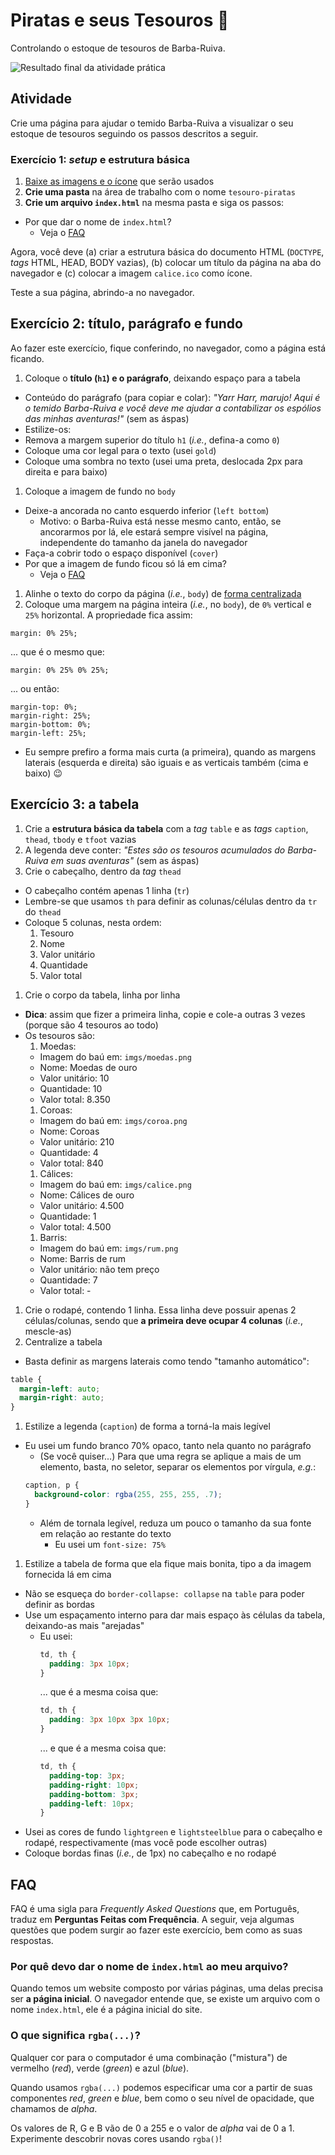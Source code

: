 # Piratas e seus Tesouros 👑

Controlando o estoque de tesouros de Barba-Ruiva.

![Resultado final da atividade prática](https://fegemo.github.io/cefet-front-end/images/piratas-e-seus-tesouros.png)

## Atividade

Crie uma página para ajudar o temido Barba-Ruiva a visualizar o seu estoque de
tesouros seguindo os passos descritos a seguir.

### Exercício 1: _setup_ e estrutura básica

1. [Baixe as imagens e o ícone][seminal] que serão usados
1. **Crie uma pasta** na área de trabalho com o nome `tesouro-piratas`
1. **Crie um arquivo `index.html`** na mesma pasta e siga os passos:
  - Por que dar o nome de `index.html`?
    - Veja o [FAQ](#faq)

Agora, você deve (a) criar a estrutura básica do documento HTML (`DOCTYPE`,
_tags_ HTML, HEAD, BODY vazias), (b) colocar um título da página na aba do
navegador e (c) colocar a imagem `calice.ico` como ícone.

Teste a sua página, abrindo-a no navegador.

[seminal]: https://github.com/fegemo/cefet-front-end-pirates/archive/main.zip


## Exercício 2: título, parágrafo e fundo

Ao fazer este exercício, fique conferindo, no navegador, como a página está ficando.

1. Coloque o **título (`h1`) e o parágrafo**, deixando espaço para a tabela
  - Conteúdo do parágrafo (para copiar e colar): _"Yarr Harr, marujo! Aqui é o temido Barba-Ruiva e você deve me ajudar
    a contabilizar os espólios das minhas aventuras!"_ (sem as áspas)
  - Estilize-os:
   - Remova a margem superior do título `h1` (_i.e._, defina-a como `0`)
   - Coloque uma cor legal para o texto (usei `gold`)
   - Coloque uma sombra no texto (usei uma preta, deslocada 2px para direita e para baixo)
1. Coloque a imagem de fundo no `body`
  - Deixe-a ancorada no canto esquerdo inferior (`left bottom`)
    - Motivo: o Barba-Ruiva está nesse mesmo canto, então, se ancorarmos por lá, ele estará sempre visível na página, independente do tamanho da janela do navegador
  - Faça-a cobrir todo o espaço disponível (`cover`)
  - Por que a imagem de fundo ficou só lá em cima?
    - Veja o [FAQ](#faq)
1. Alinhe o texto do corpo da página (_i.e._, `body`) de [forma centralizada][alinhamento-texto]
1. Coloque uma margem na página inteira (_i.e._, no `body`), de `0%`  vertical e `25%` horizontal. A propriedade fica assim:
  ```
  margin: 0% 25%;
  ```
  ... que é o mesmo que:
  ```
  margin: 0% 25% 0% 25%;
  ```
  ... ou então:
  ```
  margin-top: 0%;
  margin-right: 25%;
  margin-bottom: 0%;
  margin-left: 25%;
  ```
  - Eu sempre prefiro a forma mais curta (a primeira), quando as margens laterais (esquerda e direita) são iguais e as verticais também (cima e baixo) :wink:



[alinhamento-texto]: https://fegemo.github.io/cefet-front-end/classes/html1/#css-alinhamentoTexto

## Exercício 3: a **tabela**

1. Crie a **estrutura básica da tabela** com a _tag_ `table` e as _tags_ `caption`, `thead`, `tbody` e `tfoot` vazias
  1. A legenda deve conter: _"Estes são os tesouros acumulados do Barba-Ruiva em suas aventuras"_ (sem as áspas)
1. Crie o cabeçalho, dentro da _tag_ `thead`
  - O cabeçalho contém apenas 1 linha (`tr`)
  - Lembre-se que usamos `th` para definir as colunas/células dentro da `tr` do `thead`
  - Coloque 5 colunas, nesta ordem:
    1. Tesouro
    1. Nome
    1. Valor unitário
    1. Quantidade
    1. Valor total
1. Crie o corpo da tabela, linha por linha
  - **Dica**: assim que fizer a primeira linha, copie e cole-a outras 3 vezes (porque são 4 tesouros ao todo)
  - Os tesouros são:
    1. Moedas:
      - Imagem do baú em: `imgs/moedas.png`
      - Nome: Moedas de ouro
      - Valor unitário: 10
      - Quantidade: 10
      - Valor total: 8.350
    1. Coroas:
      - Imagem do baú em: `imgs/coroa.png`
      - Nome: Coroas
      - Valor unitário: 210
      - Quantidade: 4
      - Valor total: 840
    1. Cálices:
      - Imagem do baú em: `imgs/calice.png`
      - Nome: Cálices de ouro
      - Valor unitário: 4.500
      - Quantidade: 1
      - Valor total: 4.500
    1. Barris:
      - Imagem do baú em: `imgs/rum.png`
      - Nome: Barris de rum
      - Valor unitário: não tem preço
      - Quantidade: 7
      - Valor total: -
  1. Crie o rodapé, contendo 1 linha. Essa linha deve possuir apenas 2 células/colunas, sendo que **a primeira deve ocupar 4 colunas** (_i.e._, mescle-as)
1. Centralize a tabela
  - Basta definir as margens laterais como tendo "tamanho automático":
  ```css
  table {
    margin-left: auto;
    margin-right: auto;
  }
  ```
1. Estilize a legenda (`caption`) de forma a torná-la mais legível
  - Eu usei um fundo branco 70% opaco, tanto nela quanto no parágrafo
    - (Se você quiser...) Para que uma regra se aplique a mais de um elemento, basta, no seletor, separar os elementos por vírgula, _e.g._:
    ```css
    caption, p {
      background-color: rgba(255, 255, 255, .7);
    }
    ```
    - Além de tornala legível, reduza um pouco o tamanho da sua fonte em relação ao restante do texto
      - Eu usei um `font-size: 75%`
1. Estilize a tabela de forma que ela fique mais bonita, tipo a da imagem fornecida lá em cima
  - Não se esqueça do `border-collapse: collapse` na `table` para poder definir as bordas
  - Use um espaçamento interno para dar mais espaço às células da tabela, deixando-as mais "arejadas"
    - Eu usei:
      ```css
      td, th {
        padding: 3px 10px;        
      }
      ```
      ... que é a mesma coisa que:
      ```css
      td, th {
        padding: 3px 10px 3px 10px;        
      }
      ```
      ... e que é a mesma coisa que:
      ```css
      td, th {
        padding-top: 3px;
        padding-right: 10px;
        padding-bottom: 3px;
        padding-left: 10px;        
      }
      ```
  - Usei as cores de fundo `lightgreen` e `lightsteelblue` para o cabeçalho e rodapé, respectivamente (mas você pode escolher outras)
  - Coloque bordas finas (_i.e._, de 1px) no cabeçalho e no rodapé

## FAQ

FAQ é uma sigla para _Frequently Asked Questions_ que, em Português, traduz
em **Perguntas Feitas com Frequência**. A seguir, veja algumas questões que
podem surgir ao fazer este exercício, bem como as suas respostas.

### Por quê devo dar o nome de `index.html` ao meu arquivo?

Quando temos um website composto por várias páginas, uma delas precisa ser **a página inicial**. O navegador entende que, se existe um arquivo com o nome `index.html`, ele é a página inicial do site.


### O que significa `rgba(...)`?

Qualquer cor para o computador é uma combinação ("mistura") de vermelho (_red_),
verde (_green_) e azul (_blue_).

Quando usamos `rgba(...)` podemos especificar uma cor a partir de suas componentes _red_, _green_ e _blue_, bem como o seu nível de opacidade, que chamamos de _alpha_.

Os valores de R, G e B vão de 0 a 255 e o valor de _alpha_ vai de 0 a 1. Experimente descobrir novas cores usando `rgba()`!
